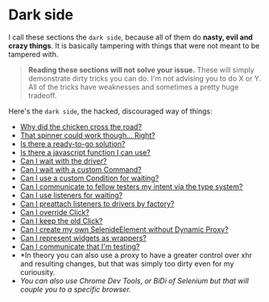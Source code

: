 # Dark side

I call these sections the `dark side`, because all of them do **nasty, evil and crazy things**. It is basically tampering with things that were not meant to be tampered with.

> **Reading these sections will not solve your issue.** These will simply demonstrate dirty tricks you can do. I'm not advising you to do X or Y. All of the tricks have weaknesses and sometimes a pretty huge tradeoff.

Here's the `dark side`, the hacked, discouraged way of things:
- [Why did the chicken cross the road?](Chicken.md)
- [That spinner could work though... Right?](Spinner.md)
- [Is there a ready-to-go solution?](Primefaces.md)
- [Is there a javascript function I can use?](JsFunctions.md)
- [Can I wait with the driver?](ManualJs.md)
- [Can I wait with a custom Command?](Command.md)
- [Can I use a custom Condition for waiting?](Condition.md)
- [Can I communicate to fellow testers my intent via the type system?](CommunicatingIntent.md)
- [Can I use listeners for waiting?](Listeners.md)
- [Can I preattach listeners to drivers by factory?](DriverFactories.md)
- [Can I override Click?](MutatingCommands.md)
- [Can I keep the old Click?](CustomInterfaceForDynamicProxy.md)
- [Can I create my own SelenideElement without Dynamic Proxy?](BoilerPlateWay.md)
- [Can I represent widgets as wrappers?](WidgetWrappers.md)
- [Can I communicate that I'm testing?](Locating.md)
- *In theory you can also use a proxy to have a greater control over xhr and resulting changes, but that was simply too dirty even for my curiousity.
- *You can also use Chrome Dev Tools, or BiDi of Selenium but that will couple you to a specific browser.*
